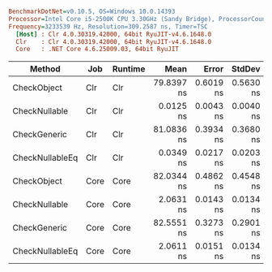 ``` ini

BenchmarkDotNet=v0.10.5, OS=Windows 10.0.14393
Processor=Intel Core i5-2500K CPU 3.30GHz (Sandy Bridge), ProcessorCount=4
Frequency=3233539 Hz, Resolution=309.2587 ns, Timer=TSC
  [Host] : Clr 4.0.30319.42000, 64bit RyuJIT-v4.6.1648.0
  Clr    : Clr 4.0.30319.42000, 64bit RyuJIT-v4.6.1648.0
  Core   : .NET Core 4.6.25009.03, 64bit RyuJIT


```
 |          Method |  Job | Runtime |       Mean |     Error |    StdDev |        Min |        Max |     Median | Rank |  Gen 0 | Allocated |
 |---------------- |----- |-------- |-----------:|----------:|----------:|-----------:|-----------:|-----------:|-----:|-------:|----------:|
 |     CheckObject |  Clr |     Clr | 79.8397 ns | 0.6019 ns | 0.5630 ns | 79.0786 ns | 80.9902 ns | 79.6320 ns |    4 | 0.0060 |      24 B |
 |   CheckNullable |  Clr |     Clr |  0.0125 ns | 0.0043 ns | 0.0040 ns |  0.0060 ns |  0.0202 ns |  0.0122 ns |    1 |      - |       0 B |
 |    CheckGeneric |  Clr |     Clr | 81.0836 ns | 0.3934 ns | 0.3680 ns | 80.5962 ns | 81.9129 ns | 81.1074 ns |    5 | 0.0060 |      24 B |
 | CheckNullableEq |  Clr |     Clr |  0.0349 ns | 0.0217 ns | 0.0203 ns |  0.0125 ns |  0.0855 ns |  0.0253 ns |    2 |      - |       0 B |
 |     CheckObject | Core |    Core | 82.0344 ns | 0.4862 ns | 0.4548 ns | 81.2557 ns | 82.9128 ns | 82.0024 ns |    6 | 0.0059 |      24 B |
 |   CheckNullable | Core |    Core |  2.0631 ns | 0.0143 ns | 0.0134 ns |  2.0449 ns |  2.0890 ns |  2.0598 ns |    3 |      - |       0 B |
 |    CheckGeneric | Core |    Core | 82.5551 ns | 0.3273 ns | 0.2901 ns | 81.9570 ns | 82.9888 ns | 82.4965 ns |    7 | 0.0060 |      24 B |
 | CheckNullableEq | Core |    Core |  2.0611 ns | 0.0151 ns | 0.0134 ns |  2.0403 ns |  2.0879 ns |  2.0609 ns |    3 |      - |       0 B |
